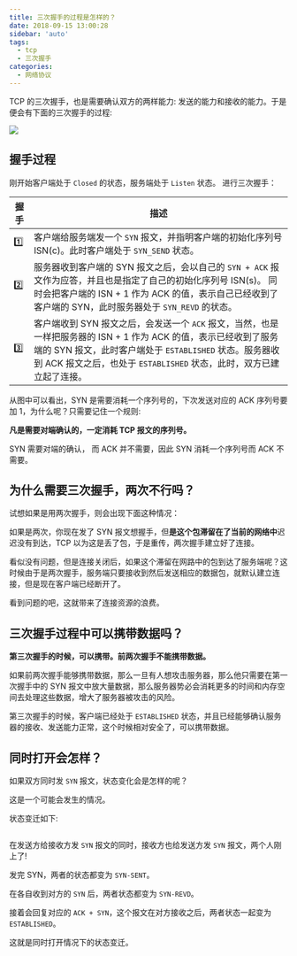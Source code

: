 ```yaml
---
title: 三次握手的过程是怎样的？
date: 2018-09-15 13:00:28
sidebar: 'auto'
tags:
  - tcp
  - 三次握手
categories:
  - 网络协议
---
```


TCP 的三次握手，也是需要确认双方的两样能力: 发送的能力和接收的能力。于是便会有下面的三次握手的过程:

![](https://gitee.com/alvin0216/cdn/raw/master/images/shake-hand.png)

## 握手过程

刚开始客户端处于 `Closed` 的状态，服务端处于 `Listen` 状态。 进行三次握手：

| 握手 | 描述                                                                                                                                                                                                                                               |
| ---- | -------------------------------------------------------------------------------------------------------------------------------------------------------------------------------------------------------------------------------------------------- |
| 1️⃣   | 客户端给服务端发一个 `SYN` 报文，并指明客户端的初始化序列号 ISN(c)。此时客户端处于 `SYN_SEND` 状态。                                                                                                                                               |
| 2️⃣   | 服务器收到客户端的 SYN 报文之后，会以自己的 `SYN + ACK` 报文作为应答，并且也是指定了自己的初始化序列号 ISN(s)。 同时会把客户端的 ISN + 1 作为 ACK 的值，表示自己已经收到了客户端的 SYN，此时服务器处于 `SYN_REVD` 的状态。                         |
| 3️⃣   | 客户端收到 SYN 报文之后，会发送一个 `ACK` 报文，当然，也是一样把服务器的 ISN + 1 作为 ACK 的值，表示已经收到了服务端的 SYN 报文，此时客户端处于 `ESTABLISHED` 状态。服务器收到 ACK 报文之后，也处于 `ESTABLISHED` 状态，此时，双方已建立起了连接。 |

从图中可以看出，SYN 是需要消耗一个序列号的，下次发送对应的 ACK 序列号要加 1，为什么呢？只需要记住一个规则:

**凡是需要对端确认的，一定消耗 TCP 报文的序列号。**

SYN 需要对端的确认， 而 ACK 并不需要，因此 SYN 消耗一个序列号而 ACK 不需要。

## 为什么需要三次握手，两次不行吗？

试想如果是用两次握手，则会出现下面这种情况：

如果是两次，你现在发了 SYN 报文想握手，但**是这个包滞留在了当前的网络中**迟迟没有到达，TCP 以为这是丢了包，于是重传，两次握手建立好了连接。

看似没有问题，但是连接关闭后，如果这个滞留在网路中的包到达了服务端呢？这时候由于是两次握手，服务端只要接收到然后发送相应的数据包，就默认建立连接，但是现在客户端已经断开了。

看到问题的吧，这就带来了连接资源的浪费。

## 三次握手过程中可以携带数据吗？

**第三次握手的时候，可以携带。前两次握手不能携带数据。**

如果前两次握手能够携带数据，那么一旦有人想攻击服务器，那么他只需要在第一次握手中的 SYN 报文中放大量数据，那么服务器势必会消耗更多的时间和内存空间去处理这些数据，增大了服务器被攻击的风险。

第三次握手的时候，客户端已经处于 `ESTABLISHED` 状态，并且已经能够确认服务器的接收、发送能力正常，这个时候相对安全了，可以携带数据。

## 同时打开会怎样？

如果双方同时发 `SYN` 报文，状态变化会是怎样的呢？

这是一个可能会发生的情况。

状态变迁如下:

<img className='small' alt='' src='https://gitee.com/alvin0216/cdn/raw/master/images/tcp-connection.png' />

在发送方给接收方发 `SYN` 报文的同时，接收方也给发送方发 `SYN` 报文，两个人刚上了!

发完 SYN，两者的状态都变为 `SYN-SENT`。

在各自收到对方的 `SYN` 后，两者状态都变为 `SYN-REVD`。

接着会回复对应的 `ACK + SYN`，这个报文在对方接收之后，两者状态一起变为 `ESTABLISHED`。

这就是同时打开情况下的状态变迁。
